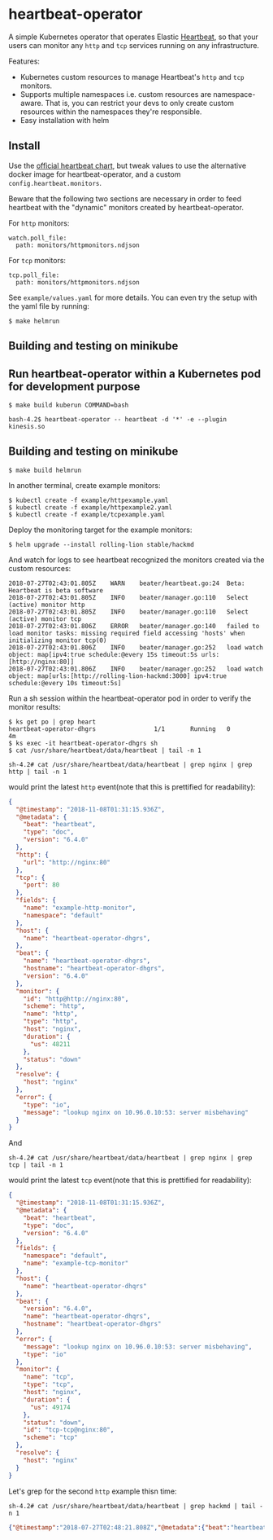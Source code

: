 # heartbeat-operator

A simple Kubernetes operator that operates Elastic [Heartbeat](https://www.elastic.co/products/beats/heartbeat), so that your users can monitor any `http` and `tcp` services running on any infrastructure.

Features:

- Kubernetes custom resources to manage Heartbeat's `http` and `tcp` monitors.
- Supports multiple namespaces i.e. custom resources are namespace-aware. That is, you can restrict your devs to only create custom resources within the namespaces they're responsible.
- Easy installation with helm

## Install

Use the [official heartbeat chart](https://github.com/helm/charts/tree/master/stable/heartbeat), but tweak values to use the alternative docker image for heartbeat-operator, and a custom `config.heartbeat.monitors`.

Beware that the following two sections are necessary in order to feed heartbeat with the "dynamic" monitors created by heartbeat-operator.

For `http` monitors:

```
watch.poll_file:
  path: monitors/httpmonitors.ndjson
```

For `tcp` monitors:

```
tcp.poll_file:
  path: monitors/httpmonitors.ndjson
```


See `example/values.yaml` for more details. You can even try the setup with the yaml file by running:

```
$ make helmrun
```

## Building and testing on minikube

## Run heartbeat-operator within a Kubernetes pod for development purpose

```
$ make build kuberun COMMAND=bash

bash-4.2$ heartbeat-operator -- heartbeat -d '*' -e --plugin kinesis.so
```

## Building and testing on minikube

```
$ make build helmrun
```

In another terminal, create example monitors:

```
$ kubectl create -f example/httpexample.yaml
$ kubectl create -f example/httpexample2.yaml
$ kubectl create -f example/tcpexample.yaml
```

Deploy the monitoring target for the example monitors:

```
$ helm upgrade --install rolling-lion stable/hackmd
```

And watch for logs to see heartbeat recognized the monitors created via the custom resources:

```
2018-07-27T02:43:01.805Z	WARN	beater/heartbeat.go:24	Beta: Heartbeat is beta software
2018-07-27T02:43:01.805Z	INFO	beater/manager.go:110	Select (active) monitor http
2018-07-27T02:43:01.805Z	INFO	beater/manager.go:110	Select (active) monitor tcp
2018-07-27T02:43:01.806Z	ERROR	beater/manager.go:140	failed to load monitor tasks: missing required field accessing 'hosts' when initializing monitor tcp(0)
2018-07-27T02:43:01.806Z	INFO	beater/manager.go:252	load watch object: map[ipv4:true schedule:@every 15s timeout:5s urls:[http://nginx:80]]
2018-07-27T02:43:01.806Z	INFO	beater/manager.go:252	load watch object: map[urls:[http://rolling-lion-hackmd:3000] ipv4:true schedule:@every 10s timeout:5s]
```

Run a sh session within the heartbeat-operator pod in order to verify the monitor results:

```
$ ks get po | grep heart
heartbeat-operator-dhgrs                1/1       Running   0          4m
$ ks exec -it heartbeat-operator-dhgrs sh
$ cat /usr/share/heartbeat/data/heartbeat | tail -n 1
```

```
sh-4.2# cat /usr/share/heartbeat/data/heartbeat | grep nginx | grep http | tail -n 1
```

would print the latest `http` event(note that this is prettified for readability):

```json
{
  "@timestamp": "2018-11-08T01:31:15.936Z",
  "@metadata": {
    "beat": "heartbeat",
    "type": "doc",
    "version": "6.4.0"
  },
  "http": {
    "url": "http://nginx:80"
  },
  "tcp": {
    "port": 80
  },
  "fields": {
    "name": "example-http-monitor",
    "namespace": "default"
  },
  "host": {
    "name": "heartbeat-operator-dhgrs",
  },
  "beat": {
    "name": "heartbeat-operator-dhgrs",
    "hostname": "heartbeat-operator-dhgrs",
    "version": "6.4.0"
  },
  "monitor": {
    "id": "http@http://nginx:80",
    "scheme": "http",
    "name": "http",
    "type": "http",
    "host": "nginx",
    "duration": {
      "us": 48211
    },
    "status": "down"
  },
  "resolve": {
    "host": "nginx"
  },
  "error": {
    "type": "io",
    "message": "lookup nginx on 10.96.0.10:53: server misbehaving"
  }
}
```

And

```
sh-4.2# cat /usr/share/heartbeat/data/heartbeat | grep nginx | grep tcp | tail -n 1
```

would print the latest `tcp` event(note that this is prettified for readability):

```json
{
  "@timestamp": "2018-11-08T01:31:15.936Z",
  "@metadata": {
    "beat": "heartbeat",
    "type": "doc",
    "version": "6.4.0"
  },
  "fields": {
    "namespace": "default",
    "name": "example-tcp-monitor"
  },
  "host": {
    "name": "heartbeat-operator-dhqrs"
  },
  "beat": {
    "version": "6.4.0",
    "name": "heartbeat-operator-dhqrs",
    "hostname": "heartbeat-operator-dhgrs"
  },
  "error": {
    "message": "lookup nginx on 10.96.0.10:53: server misbehaving",
    "type": "io"
  },
  "monitor": {
    "name": "tcp",
    "type": "tcp",
    "host": "nginx",
    "duration": {
      "us": 49174
    },
    "status": "down",
    "id": "tcp-tcp@nginx:80",
    "scheme": "tcp"
  },
  "resolve": {
    "host": "nginx"
  }
}
```

Let's grep for the second `http` example thisn time:

```
sh-4.2# cat /usr/share/heartbeat/data/heartbeat | grep hackmd | tail -n 1
```

```json
{"@timestamp":"2018-07-27T02:48:21.808Z","@metadata":{"beat":"heartbeat","type":"doc","version":"6.3.1"},"error":{"type":"io","message":"lookup rolling-lion-hackmd on 10.96.0.10:53: no such host"},"http":{"url":"http://rolling-lion-hackmd:3000"},"tcp":{"port":3000},"type":"monitor","beat":{"name":"heartbeat-operator-dhgrs","hostname":"heartbeat-operator-dhgrs","version":"6.3.1"},"host":{"name":"heartbeat-operator-dhgrs"},"monitor":{"duration":{"us":23021},"id":"http@http://rolling-lion-hackmd:3000","scheme":"http","name":"http","type":"http","host":"rolling-lion-hackmd","status":"down"},"resolve":{"host":"rolling-lion-hackmd"}}
```
